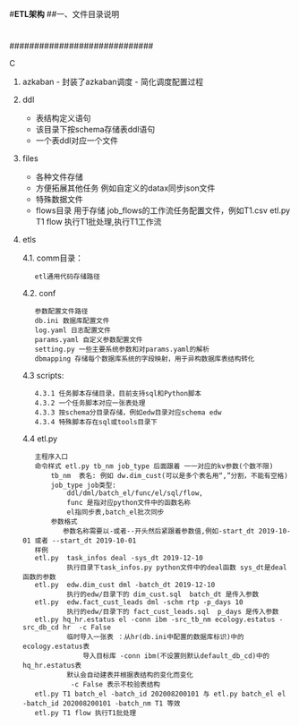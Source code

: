 #**ETL架构**
##一、文件目录说明
#
#############################
  
C

1. azkaban
        - 封装了azkaban调度
        - 简化调度配置过程
  
  2. ddl
        + 表结构定义语句
        + 该目录下按schema存储表ddl语句
        + 一个表ddl对应一个文件
  
  3. files
        + 各种文件存储
        + 方便拓展其他任务 例如自定义的datax同步json文件
        + 特殊数据文件
        + flows目录 用于存储 job_flows的工作流任务配置文件，例如T1.csv 
            etl.py T1 flow 执行T1批处理,执行T1工作流
        
  4. etls
  
        4.1. comm目录：
        
            etl通用代码存储路径
            
        4.2. conf
        
            参数配置文件路径
            db.ini 数据库配置文件
            log.yaml 日志配置文件
            params.yaml 自定义参数配置文件
            setting.py 一些主要系统参数和对params.yaml的解析 
            dbmapping 存储每个数据库系统的字段映射，用于异构数据库表结构转化
        
        4.3 scripts:
        
            4.3.1 任务脚本存储目录，目前支持sql和Python脚本 
            4.3.2 一个任务脚本对应一张表处理
            4.3.3 按schema分目录存储，例如edw目录对应schema edw
            4.3.4 特殊脚本存在sql或tools目录下
         
        4.4 etl.py
        
            主程序入口
            命令样式 etl.py tb_nm job_type 后面跟着 一一对应的kv参数(个数不限)
                tb_nm  表名: 例如 dw.dim_cust(可以是多个表名用“,”分割，不能有空格)
                job_type job类型:
                    ddl/dml/batch_el/func/el/sql/flow, 
                    func 是指对应python文件中的函数名称 
                    el指同步表,batch_el批次同步
                参数格式 
                   参数名称需要以-或者--开头然后紧跟着参数值,例如-start_dt 2019-10-01 或者 --start_dt 2019-10-01
            样例
            etl.py  task_infos deal -sys_dt 2019-12-10 
                    执行目录下task_infos.py python文件中的deal函数 sys_dt是deal函数的参数
            etl.py  edw.dim_cust dml -batch_dt 2019-12-10 
                    执行的edw/目录下的 dim_cust.sql  batch_dt 是传入参数
            etl.py  edw.fact_cust_leads dml -schm rtp -p_days 10
                    执行的edw/目录下的 fact_cust_leads.sql  p_days 是传入参数
            etl.py hq_hr.estatus el -conn ibm -src_tb_nm ecology.estatus -src_db_cd hr  -c False
                    临时导入一张表 ：从hr(db.ini中配置的数据库标识)中的 ecology.estatus表
                        导入目标库 -conn ibm(不设置则默认default_db_cd)中的hq_hr.estatus表
                    默认会自动建表并根据表结构的变化而变化
                     -c False 表示不校验表结构
            etl.py T1 batch_el -batch_id 202008200101 与 etl.py batch_el el -batch_id 202008200101 -batch_nm T1 等效
            etl.py T1 flow 执行T1批处理
            
             
